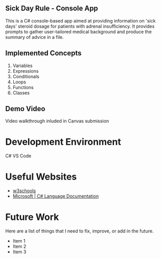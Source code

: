 ## Sick Day Rule - Console App

This is a C# console-based app aimed at providing information on 'sick days' steroid dosage for patients with adrenal insufficiency. It provides prompts to gather user-tailored medical background and produce the summary of advice in a file.

## Implemented Concepts
1. Variables
2. Expressions
3. Conditionals
4. Loops
5. Functions
6. Classes

## Demo Video
Video walkthrough inluded in Canvas submission

# Development Environment
C#
VS Code

# Useful Websites

- [w3schools](https://www.w3schools.com/cs/index.php)
- [Microsoft | C# Language Documentation](https://learn.microsoft.com/en-us/dotnet/csharp/)

# Future Work
Here are a list of things that I need to fix, improve, or add in the future.

- Item 1
- Item 2
- Item 3